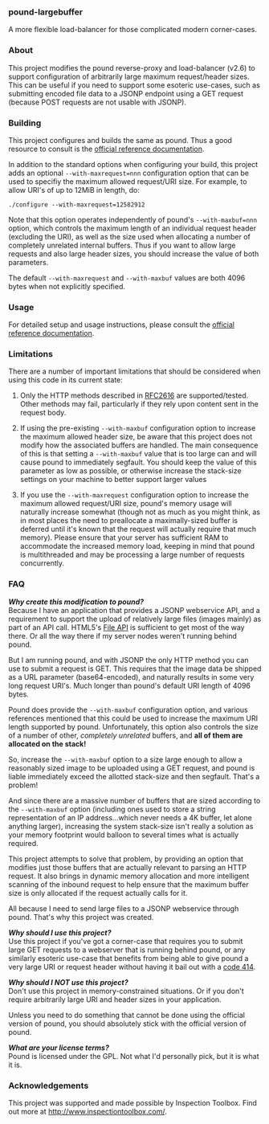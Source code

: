 ### pound-largebuffer

A more flexible load-balancer for those complicated modern corner-cases. 


### About

This project modifies the pound reverse-proxy and load-balancer (v2.6) to support configuration of arbitrarily large maximum request/header sizes.  This can be useful if you need to support some esoteric use-cases, such as submitting encoded file data to a JSONP endpoint using a GET request (because POST requests are not usable with JSONP). 

### Building

This project configures and builds the same as pound.  Thus a good resource to consult is the [official reference documentation](http://www.apsis.ch/pound/).

In addition to the standard options when configuring your build, this project adds an optional `--with-maxrequest=nnn` configuration option that can be used to specifiy the maximum allowed request/URI size.  For example, to allow URI's of up to 12MiB in length, do:

`./configure --with-maxrequest=12582912`

Note that this option operates independently of pound's `--with-maxbuf=nnn` option, which controls the maximum length of an individual request header (excluding the URI), as well as the size used when allocating a number of completely unrelated internal buffers.   Thus if you want to allow large requests and also large header sizes, you should increase the value of both parameters.

The default `--with-maxrequest` and `--with-maxbuf` values are both 4096 bytes when not explicitly specified.


### Usage

For detailed setup and usage instructions, please consult the [official reference documentation](http://www.apsis.ch/pound/).
    

### Limitations

There are a number of important limitations that should be considered when using this code in its current state:

1.  Only the HTTP methods described in [RFC2616](http://www.w3.org/Protocols/rfc2616/rfc2616-sec9.html) are supported/tested.  Other methods may fail, particularly if they rely upon content sent in the request body.

2.  If using the pre-existing `--with-maxbuf` configuration option to increase the maximum allowed header size, be aware that this project does not modify how the associated buffers are handled.  The main consequence of this is that setting a `--with-maxbuf` value that is too large can and will cause pound to immediately segfault.  You should keep the value of this parameter as low as possible, or otherwise increase the stack-size settings on your machine to better support larger values

3.  If you use the `--with-maxrequest` configuration option to increase the maximum allowed request/URI size, pound's memory usage will naturally increase somewhat (though not as much as you might think, as in most places the need to preallocate a maximally-sized buffer is deferred until it's known that the request will actually require that much memory).  Please ensure that your server has sufficient RAM to accommodate the increased memory load, keeping in mind that pound is multithreaded and may be processing a large number of requests concurrently.


### FAQ

**_Why create this modification to pound?_**<br />
Because I have an application that provides a JSONP webservice API, and a requirement to support the upload of relatively large files (images mainly) as part of an API call.  HTML5's [File API](http://www.html5rocks.com/en/tutorials/file/dndfiles/) is sufficient to get most of the way there.  Or all the way there if my server nodes weren't running behind pound.  

But I am running pound, and with JSONP the only HTTP method you can use to submit a request is GET.  This requires that the image data be shipped as a URL parameter (base64-encoded), and naturally results in some very long request URI's.  Much longer than pound's default URI length of 4096 bytes.  

Pound does provide the `--with-maxbuf` configuration option, and various references mentioned that this could be used to increase the maximum URI length supported by pound.  Unfortunately, this option also controls the size of a number of other, _completely unrelated_ buffers, and **all of them are allocated on the stack!**  

So, increase the `--with-maxbuf` option to a size large enough to allow a reasonably sized image to be uploaded using a GET request, and pound is liable immediately exceed the allotted stack-size and then segfault.  That's a problem!  

And since there are a massive number of buffers that are sized according to the `--with-maxbuf` option (including ones used to store a string representation of an IP address...which never needs a 4K buffer, let alone anything larger), increasing the system stack-size isn't really a solution as your memory footprint would balloon to several times what is actually required.

This project attempts to solve that problem, by providing an option that modifies just those buffers that are actually relevant to parsing an HTTP request.  It also brings in dynamic memory allocation and more intelligent scanning of the inbound request to help ensure that the maximum buffer size is only allocated if the request actually calls for it.

All because I need to send large files to a JSONP webservice through pound.  That's why this project was created.

**_Why should I use this project?_**<br />
Use this project if you've got a corner-case that requires you to submit large GET requests to a webserver that is running behind pound, or any similarly esoteric use-case that benefits from being able to give pound a very large URI or request header without having it bail out with a [code 414](http://www.w3.org/Protocols/rfc2616/rfc2616-sec10.html).

**_Why should I NOT use this project?_**<br />
Don't use this project in memory-constrained situations.  Or if you don't require arbitrarily large URI and header sizes in your application.  

Unless you need to do something that cannot be done using the official version of pound, you should absolutely stick with the official version of pound.

**_What are your license terms?_**<br />
Pound is licensed under the GPL.  Not what I'd personally pick, but it is what it is.


### Acknowledgements

This project was supported and made possible by Inspection Toolbox.  Find out more at http://www.inspectiontoolbox.com/.
